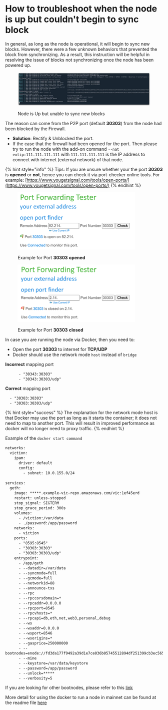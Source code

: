 # How to troubleshoot when the node is up but couldn't begin to sync block

In general, as long as the node is operational, it will begin to sync new blocks. However, there were a few unknown behaviors that prevented the block from synchronizing. As a result, this instruction will be helpful in resolving the issue of blocks not synchronizing once the node has been powered up.

<figure><img src="../.gitbook/assets/photo_2024-09-18 23.27.08 (1).jpeg" alt=""><figcaption><p>Node is Up but unable to sync new blocks</p></figcaption></figure>

The reason can come from the P2P port (default **30303**) from the node had been blocked by the Firewall. &#x20;

* **Solution**:  Rectify  & Unblocked the port.
* If the case that the firewall had been opened for the port. Then please try to run the node with the add-on command  `--nat extip:111.111.111.111` with `111.111.111.111` is the IP address to connect with internet (external network) of that node.

{% hint style="info" %}
Tips: If you are unsure whether your the port **30303** is **opened** or **not**, hence you can check it via port-checker online tools. For example: [https://www.yougetsignal.com/tools/open-ports/](https://www.yougetsignal.com/tools/open-ports/)
{% endhint %}

<figure><img src="../.gitbook/assets/30303 port opened.png" alt="" width="375"><figcaption><p>Example for Port <strong>30303</strong> <strong>opened</strong></p></figcaption></figure>



<figure><img src="../.gitbook/assets/30303 port closed.png" alt="" width="375"><figcaption><p>Example for Port <strong>30303</strong> <strong>closed</strong></p></figcaption></figure>



In case you are running the node via Docker, then you need to:

* Open the port **30303** to internet for **TCP/UDP**
* Docker should use the network mode `host` instead of `bridge`

&#x20;**Incorrect** mapping port

```
      - "30343:30303"
      - "30343:30303/udp"
```

**Correct** mapping port

```
  - "30303:30303"
  - "30303:30303/udp"
```



{% hint style="success" %}
The explanation for the network mode host is that Docker may use the port as long as it starts the container; it does not need to map to another port. This will result in improved performance as docker will no longer need to proxy traffic.
{% endhint %}

Example of the `docker start command`

```
networks:
  viction:
    ipam:
      driver: default
      config:
        - subnet: 10.0.155.0/24

services:
  geth:
    image: *****.example-vic-repo.amazonaws.com/vic:1ef45erd
    restart: unless-stopped
    stop_signal: SIGTERM
    stop_grace_period: 300s
    volumes:
      - /viction:/var/data
      - ./password:/app/password
    networks:
      - viction
    ports:
      - "8595:8545"
      - "30303:30303"
      - "30303:30303/udp"
    entrypoint:
      - /app/geth
      - --datadir=/var/data
      - --syncmode=full
      - --gcmode=full
      - --networkid=88
      - --announce-txs
      - --rpc
      - --rpccorsdomain=*
      - --rpcaddr=0.0.0.0
      - --rpcport=8545
      - --rpcvhosts=*
      - --rpcapi=db,eth,net,web3,personal,debug
      - --ws
      - --wsaddr=0.0.0.0
      - --wsport=8546
      - --wsorigins=*
      - --gasprice=250000000
      - --bootnodes=enode://fd3da177f9492a39d1e7ce036b05745512894df251399cb3ec565081cb8c6dfa1092af8fac27991e66b6af47e9cb42e02420cc89f8549de0ce513ee25ebffc3a@3.212.20.0:30303,enode://97f0ca95a653e3c44d5df2674e19e9324ea4bf4d47a46b1d8560f3ed4ea328f725acec3fcfcb37eb11706cf07da669e9688b091f1543f89b2425700a68bc8876@3.212.20.0:30301,enode://b72927f349f3a27b789d0ca615ffe3526f361665b496c80e7cc19dace78bd94785fdadc270054ab727dbb172d9e3113694600dd31b2558dd77ad85a869032dea@188.166.207.189:30301,enode://c8f2f0643527d4efffb8cb10ef9b6da4310c5ac9f2e988a7f85363e81d42f1793f64a9aa127dbaff56b1e8011f90fe9ff57fa02a36f73220da5ff81d8b8df351@104.248.98.60:30301
      - --mine
      - --keystore=/var/data/keystore
      - --password=/app/password
      - --unlock=*****
      - --verbosity=5
```

If you are looking for other bootnodes, please refer to this [link](https://docs.viction.xyz/developer-guide/deploy-on-viction/viction-mainnet#bootnodes)

More detail for using the docker to run a node in mainnet can be found at the readme file [here](https://github.com/BuildOnViction/victionchain?tab=readme-ov-file#run-docker)
